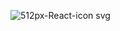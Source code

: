 ![512px-React-icon svg](https://user-images.githubusercontent.com/75614771/147810301-5c0a6ad1-4a94-4450-8d66-580aa10256c2.png)
